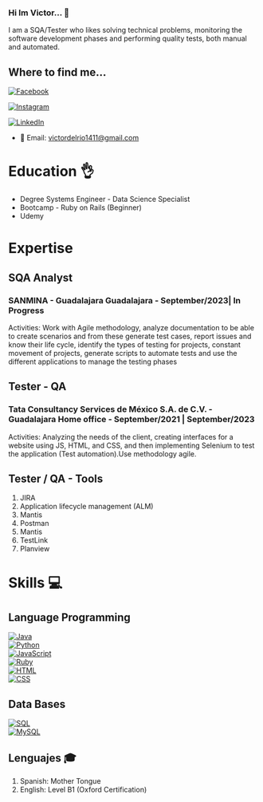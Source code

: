 ### Hi Im Victor... 👋

I am a SQA/Tester who likes solving technical problems, monitoring the software development phases and performing quality tests, both manual and automated.

## Where to find me...

[![Facebook](https://img.shields.io/badge/Facebook-@Victor_Del_Rio-1877F2?style=for-the-badge&logo=facebook&logoColor=white&labelColor=101010)](https://facebook.com/victor.98delrio)</br>

[![Instagram](https://img.shields.io/badge/Instagram-@victordelrior-E4405F?style=for-the-badge&logo=instagram&logoColor=white&labelColor=101010)](https://instagram.com/victordelrior)

[![LinkedIn](https://img.shields.io/badge/LinkedIn-Victor_Del_Rio-0077B5?style=for-the-badge&logo=linkedin&logoColor=white&labelColor=101010)](https://www.linkedin.com/in/v%C3%ADctor-del-r%C3%ADo-a21109214/)</br>

- :email: Email: victordelrio1411@gmail.com

# Education :ok_hand:

- Degree Systems Engineer - Data Science Specialist
- Bootcamp - Ruby on Rails (Beginner)
- Udemy

# Expertise

## SQA Analyst
### SANMINA - Guadalajara Guadalajara - September/2023| In Progress
Activities: Work with Agile methodology, analyze documentation to be able to create scenarios and from these generate test cases, report issues and know their life cycle, 
identify the types of testing for projects, constant movement of projects, generate scripts to automate tests and use the different applications to manage the testing phases

## Tester - QA
### Tata Consultancy Services de México S.A. de C.V. -  Guadalajara Home office - September/2021 | September/2023
Activities: Analyzing the needs of the client, creating interfaces for a website using JS, HTML, and CSS, and then implementing Selenium to test the application (Test automation).Use methodology agile.

## Tester / QA - Tools
<ol>
  <li>JIRA</li>
  <li>Application lifecycle management (ALM)</li>
  <li>Mantis</li>
  <li>Postman</li>
  <li>Mantis</li>
  <li>TestLink</li>
  <li>Planview</li>
</ol>

# Skills :computer:

## Language Programming 
[![Java](https://img.shields.io/badge/Java-007396?style=for-the-badge&logo=java&logoColor=white&labelColor=101010)]()</br>
[![Python](https://img.shields.io/badge/Python-007396?style=for-the-badge&logo=python&logoColor=white&labelColor=101010)]()</br>
[![JavaScript](https://img.shields.io/badge/JavaScript-F7DF1E?style=for-the-badge&logo=javascript&logoColor=white&labelColor=101010)]()</br>
[![Ruby](https://img.shields.io/badge/Ruby-cc0000?style=for-the-badge&logo=Ruby&logoColor=white&labelColor=101010)]()</br>
[![HTML](https://img.shields.io/badge/HTML-ff8000?style=for-the-badge&logo=html5&logoColor=white&labelColor=101010)]()</br>
[![CSS](https://img.shields.io/badge/CSS-0a4fff?style=for-the-badge&logo=css3&logoColor=white&labelColor=101010)]()</br>

## Data Bases
[![SQL](https://img.shields.io/badge/SQL-4479A1?style=for-the-badge&logo=SQL&logoColor=white&labelColor=101010)]()</br>
[![MySQL](https://img.shields.io/badge/MySQL-4479A1?style=for-the-badge&logo=mysql&logoColor=white&labelColor=101010)]()

## Lenguajes :mortar_board:
<ol>
  <li>Spanish: Mother Tongue</li>
  <li>English: Level B1 (Oxford Certification)</li>
</ol>





